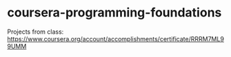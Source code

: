 # coursera-programming-foundations
Projects from class: https://www.coursera.org/account/accomplishments/certificate/RRRM7ML99UMM
